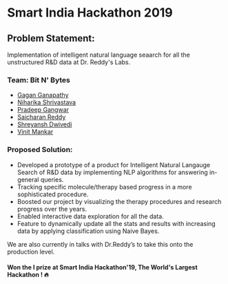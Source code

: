 # Smart India Hackathon 2019

## Problem Statement: 
Implementation of intelligent natural language seaarch for all the unstructured R&D data at Dr. Reddy's Labs.

### **Team**: Bit N' Bytes

- [Gagan Ganapathy](https://github.com/CodHek)
- [Niharika Shrivastava](https://github.com/OrionStar25)
- [Pradeep Gangwar](https://github.com/pradeepgangwar)
- [Saicharan Reddy](https://github.com/mrsaicharan1)
- [Shreyansh Dwivedi](https://github.com/shreyanshdwivedi)
- [Vinit Mankar](https://github.com/vin-man)

### Proposed Solution:

- Developed a prototype of a product for Intelligent Natural Langauge Search of R&D data by implementing NLP algorithms for answering in-general queries.
- Tracking specific molecule/therapy based progress in a more sophisticated procedure.
- Boosted our project by visualizing the therapy procedures and research progress over the years.
- Enabled interactive data exploration for all the data.
- Feature to dynamically update all the stats and results with increasing data by applying classification using Naive Bayes.

We are also currently in talks with Dr.Reddy’s to take this onto the production level.

#### Won the I prize at Smart India Hackathon'19, The World's Largest Hackathon ! :fire:
